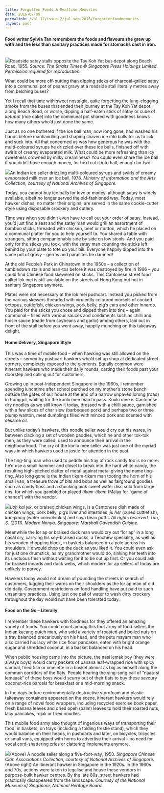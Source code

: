 ```yaml
---
title: Forgotten Foods & Mealtime Memories
date: 2016-07-09
permalink: /vol-12/issue-2/jul-sep-2016/forgottenfoodmemories
layout: post
---
```

#### Food writer **Sylvia Tan** remembers the foods and flavours she grew up with and the less than sanitary practices made for stomachs cast in iron.

<div style="background-color: white;"><br><img src="/images/Vol-12-issue-2/forgotten-food/01-forgottenfood-mealtimememories.jpg">Roadside satay stalls opposite the Tay Koh Yat bus depot along Beach Road, 1955. <i>Source: The Straits Times © Singapore Press Holdings Limited. Permission required for reproduction.</i></div>

What could be more off-putting than dipping sticks of charcoal-grilled satay into a communal pot of peanut gravy at a roadside stall literally metres away from belching buses?

Yet I recall that time with sweet nostalgia, quite forgetting the lung-clogging smoke from the buses that ended their journey at the Tay Koh Yat depot along Beach Road, or worse, dipping a half-eaten stick of satay or cube of *ketupat* (rice cake) into the communal pot shared with goodness knows how many others who’d just done the same.

Just as no one bothered if the ice ball man, now long gone, had washed his hands before manhandling and shaping shaven ice into balls for us to lick and suck into. All that concerned us was how generous he was with the multi-coloured syrups he drizzled over these ice balls, finished off with swirls of creamy evaporated milk. What could be more refreshing than icy sweetness crowned by milky creaminess? You could even share the ice ball if you didn’t have enough money, for he’d cut it into half, enough for two.

<div style="background-color: white;"><img src="/images/Vol-12-issue-2/forgotten-food/02-forgottenfood-mealtimememories.jpg">An Indian ice seller drizzling multi-coloured syrups and swirls of creamy evaporated milk over an ice ball, 1978. <i>Ministry of Information and the Arts Collection, courtesy of National Archives of Singapore.</i></div>

Today, you cannot buy ice balls for love or money, although satay is widely available, albeit no longer served the old-fashioned way. Today, most hawker dishes, no matter their origins, are served in the same cookie-cutter style using disposable crockery and cutlery.

Time was when you didn’t even have to call out your order of satay. Instead, you’d just find a seat and the satay man would grill an assortment of bamboo sticks, threaded with chicken, beef or mutton, which he placed on a communal platter for you to help yourself to. You shared a table with strangers, sitting companionably side by side on low stools. And you paid only for the sticks you took, with the satay man counting the sticks left behind by your plate to tote up your bill. Everyone happily dipped into the same pot of gravy – germs and parasites be damned!

At the old People’s Park in Chinatown in the 1950s – a collection of tumbledown stalls and lean-tos before it was destroyed by fire in 1966 – you could find Chinese food skewered on sticks. This Cantonese street food called lok mei is still available on the streets of Hong Kong but not in sanitary Singapore anymore.

Plates were not necessary at the lok mei pushcart. Instead you picked from the various skewers threaded with virulently coloured morsels of cooked octopus, cuttlefish, chicken wings, pork belly, pig’s ears and other innards. You paid for the sticks you chose and dipped them into tins – again communal – filled with various sauces and condiments such as chilli and hoisin sauce (made from soybeans and garlic) among others, laid out in front of the stall before you went away, happily munching on this takeaway delight.

#### **Home Delivery, Singapore Style**

This was a time of mobile food – when hawking was still allowed on the streets – served by pushcart hawkers who’d set up shop at dedicated street corners, completely exposed to the elements. Equally common were itinerant hawkers who made their daily rounds, carting their foods past your doorstep and calling out for customers.

Growing up in post-Independent Singapore in the 1960s, I remember spending lunchtime after school perched on my mother’s stone bench outside the gates of our house at the end of a narrow unpaved lorong (road) in Ponggol, waiting for the konlo mee man to pass. Konlo mee is Cantonese dry noodles as we still know it today, dressed with a chilli sauce, garnished with a few slices of char siew (barbequed pork) and perhaps two or three plump wanton, meat dumplings filled with minced pork and scented with sesame oil.

But unlike today’s hawkers, this noodle seller would cry out his wares, in between clacking a set of wooden paddles, which he and other tok-tok men, as they were called, used to announce their arrival in the neighbourhood. The cry of the konlo mee seller was just one of the myriad ways in which hawkers used to jostle for attention in the past.

The ting-ting man who used to peddle his tray of rock candy too is no more: he’d use a small hammer and chisel to break into the hard white candy, the resulting high-pitched clatter of metal against metal giving the name ting-ting. Also long gone is the Indian tikam-tikam man tooting the horn of his small van, a treasure trove of bits and bobs as well as fairground goodies such as candy floss and a shocking pink sweet wafer disc sold from large tins, for which you gambled or played *tikam-tikam* (Malay for “game of chance”) with the vendor.

<div style="background-color: white;"><img src="/images/Vol-12-issue-2/forgotten-food/03-forgottenfood-mealtimememories.jpg"><i>Loh kai yik</i>, or braised chicken wings, is a Cantonese dish made of chicken wings, pork belly, pig’s liver and intestines, <i>ju her</i> (cured cuttlefish), <i>kangkong</i> (water convolvulus) and soya bean puffs. <i>All rights reserved, Tan, S. (2011). Modern Nonya. Singapore: Marshall Cavendish Cuisine.</i></div>

Meanwhile the lor ap or braised duck man would cry out “lor ap” in a long nasal cry, carrying his soy-braised ducks, a Teochew speciality, as well as his wooden chopping block, in baskets balanced on a pole across his shoulders. He would chop up the duck as you liked it. You could even ask for just one drumstick, as my grandmother would do, sinking her teeth into its unctuous flesh without waiting for it to be cut up first. Or you could ask for braised innards and duck webs, which modern lor ap sellers of today are unlikely to purvey.

Hawkers today would not dream of pounding the streets in search of customers, lugging their wares on their shoulders as the lor ap man of old did daily. Government restrictions on food handling have put paid to such unsanitary practices. Using just one pail of water to wash dirty crockery throughout the day would not have been tolerated today.

#### **Food on the Go – Literally**

I remember these hawkers with fondness for they offered an amazing variety of foods. You could count among this foot army of food sellers the Indian kacang puteh man, who sold a variety of roasted and boiled nuts on a tray balanced precariously on his head, and the putu mayam man who also carried his lacy white rice flour pancakes, eaten with bright orange sugar and shredded coconut, in a basket balanced on his head.

When public housing came into the picture, the nasi lemak boy (they were always boys) would carry packets of banana leaf-wrapped rice with spicy sambal, fried fish or omelette in a basket almost as big as himself along the common corridors of the flats. People hearing the sing-song call of “naaa-si lemaaak” of these boys would scurry out of their flats to buy these savoury coconut-rice parcels for breakfast or a mid-morning snack.

In the days before environmentally destructive styrofoam and plastic takeaway containers appeared on the scene, itinerant hawkers would rely on a range of novel food wrappers, including recycled exercise book paper, fresh banana leaves and dried opeh (palm) leaves to hold their roasted nuts, lacy pancakes, rojak or fried noodles.

This mobile food army also thought of ingenious ways of transporting their food: in baskets, on trays (including a folding trestle stand), which they would balance on their heads, in pushcarts and later, on bicycles, tricycles or small vans, equipped with horns to advertise their arrival – no need for vocal cord-shattering cries or clattering implements anymore.

<div style="background-color: white;"><img src="/images/Vol-12-issue-2/forgotten-food/03-forgottenfood-mealtimememories.jpg">(Above) A noodle seller along a five-foot-way, 1950. <i>Singapore Chinese Clan Associations Collection, courtesy of National Archives of Singapore.</i></div>
<div style="background-color: white;">(Above right) An itinerant hawker in Singapore in the 1920s. In the 1960s and 70s, actions were taken to legalise and house these vendors in purpose-built hawker centres. By the late 80s, street hawkers had practically disappeared from the landscape. <i>Courtesy of the National Museum of Singapore, National Heritage Board.</i></div>